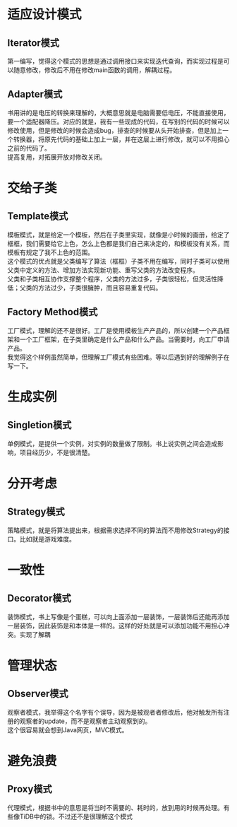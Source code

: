 # 适应设计模式
## Iterator模式
第一编写，觉得这个模式的思想是通过调用接口来实现迭代查询，而实现过程是可以随意修改，修改后不用在修改main函数的调用，解耦过程。

## Adapter模式
书用讲的是电压的转换来理解的，大概意思就是电脑需要低电压，不能直接使用，要一个适配器降压。对应的就是，我有一些现成的代码，在写别的代码的时候可以修改使用，但是修改的时候会造成bug，排查的时候要从头开始排查，但是加上一个转换器，将原先代码的基础上加上一层，并在这层上进行修改，就可以不用担心之前的代码了。  
提高复用，对拓展开放对修改关闭。

# 交给子类
## Template模式
模板模式，就是给定一个模板，然后在子类里实现，就像是小时候的画册，给定了框框，我们需要给它上色，怎么上色都是我们自己来决定的，和模板没有关系，而模板有规定了我不上色的范围。  
这个模式的优点就是父类编写了算法（框框）子类不用在编写，同时子类可以使用父类中定义的方法、增加方法实现新功能、重写父类的方法改变程序。  
父类和子类相互协作支撑整个程序，父类的方法过多，子类很轻松，但灵活性降低；父类的方法过少，子类很臃肿，而且容易重复代码。

## Factory Method模式
工厂模式，理解的还不是很好。工厂是使用模板生产产品的，所以创建一个产品框架和一个工厂框架，在子类里确定是什么产品和什么产品。当需要时，向工厂申请产品。  
我觉得这个样例虽然简单，但理解工厂模式有些困难。等以后遇到好的理解例子在写一下。  

# 生成实例
## Singletion模式
单例模式，是提供一个实例，对实例的数量做了限制。书上说实例之间会造成影响，项目经历少，不是很清楚。  

# 分开考虑
## Strategy模式
策略模式，就是将算法提出来，根据需求选择不同的算法而不用修改Strategy的接口。比如就是游戏难度。

# 一致性
## Decorator模式
装饰模式，书上写像是个蛋糕，可以向上面添加一层装饰，一层装饰后还能再添加一层装饰，因此装饰是和本体是一样的。这样的好处就是可以添加功能不用担心冲突。实现了解耦

# 管理状态
## Observer模式
观察者模式，我举得这个名字有个误导，因为是被观者者修改后，他对触发所有注册的观察者的update，而不是观察者主动观察到的。  
这个很容易就会想到Java网页，MVC模式。

# 避免浪费
## Proxy模式
代理模式，根据书中的意思是将当时不需要的、耗时的，放到用的时候再处理。有些像TiDB中的锁。不过还不是很理解这个模式